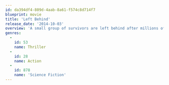 ```yaml
---
id: da394df4-809d-4aab-8a61-f574c8d714f7
blueprint: movie
title: 'Left Behind'
release_date: '2014-10-03'
overview: 'A small group of survivors are left behind after millions of people suddenly vanish during the rapture and the world is plunged into chaos and destruction.'
genres:
  -
    id: 53
    name: Thriller
  -
    id: 28
    name: Action
  -
    id: 878
    name: 'Science Fiction'
---
```

